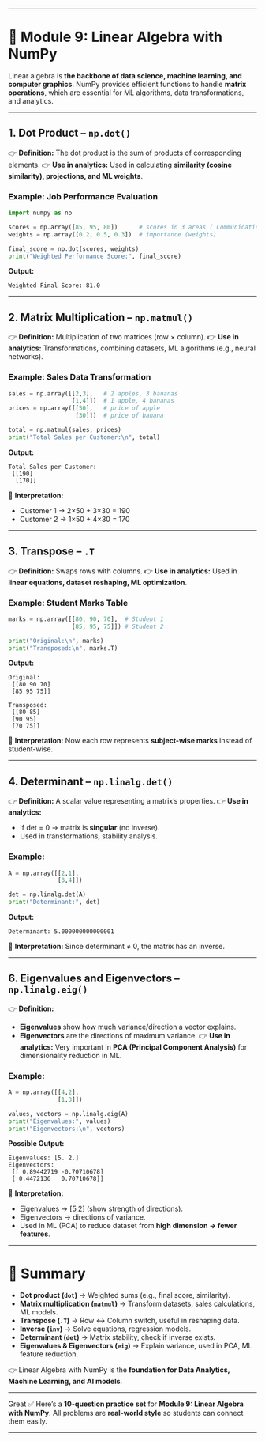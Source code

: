 


---

# 📘 Module 9: Linear Algebra with NumPy
Linear algebra is **the backbone of data science, machine learning, and computer graphics**. NumPy provides efficient functions to handle **matrix operations**, which are essential for ML algorithms, data transformations, and analytics.

---

## 1. Dot Product – `np.dot()`

👉 **Definition:** The dot product is the sum of products of corresponding elements.
👉 **Use in analytics:** Used in calculating **similarity (cosine similarity), projections, and ML weights**.

### Example: Job Performance Evaluation

```python
import numpy as np

scores = np.array([85, 95, 80])      # scores in 3 areas ( Communication, Technical, Teamwork)
weights = np.array([0.2, 0.5, 0.3])  # importance (weights)

final_score = np.dot(scores, weights)
print("Weighted Performance Score:", final_score)

```

**Output:**

```
Weighted Final Score: 81.0
```



---

## 2. Matrix Multiplication – `np.matmul()`

👉 **Definition:** Multiplication of two matrices (row × column).
👉 **Use in analytics:** Transformations, combining datasets, ML algorithms (e.g., neural networks).

### Example: Sales Data Transformation

```python
sales = np.array([[2,3],   # 2 apples, 3 bananas
                  [1,4]])  # 1 apple, 4 bananas
prices = np.array([[50],   # price of apple
                   [30]])  # price of banana

total = np.matmul(sales, prices)
print("Total Sales per Customer:\n", total)
```

**Output:**

```
Total Sales per Customer:
 [[190]
  [170]]
```

📌 **Interpretation:**

* Customer 1 → 2×50 + 3×30 = 190
* Customer 2 → 1×50 + 4×30 = 170

---

## 3. Transpose – `.T`

👉 **Definition:** Swaps rows with columns.
👉 **Use in analytics:** Used in **linear equations, dataset reshaping, ML optimization**.

### Example: Student Marks Table

```python
marks = np.array([[80, 90, 70],  # Student 1
                  [85, 95, 75]]) # Student 2

print("Original:\n", marks)
print("Transposed:\n", marks.T)
```

**Output:**

```
Original:
 [[80 90 70]
 [85 95 75]]

Transposed:
 [[80 85]
 [90 95]
 [70 75]]
```

📌 **Interpretation:** Now each row represents **subject-wise marks** instead of student-wise.

---



## 4. Determinant – `np.linalg.det()`

👉 **Definition:** A scalar value representing a matrix’s properties.
👉 **Use in analytics:**

* If det = 0 → matrix is **singular** (no inverse).
* Used in transformations, stability analysis.

### Example:

```python
A = np.array([[2,1],
              [3,4]])

det = np.linalg.det(A)
print("Determinant:", det)
```

**Output:**

```
Determinant: 5.000000000000001
```

📌 **Interpretation:** Since determinant ≠ 0, the matrix has an inverse.

---

## 6. Eigenvalues and Eigenvectors – `np.linalg.eig()`

👉 **Definition:**

* **Eigenvalues** show how much variance/direction a vector explains.
* **Eigenvectors** are the directions of maximum variance.
  👉 **Use in analytics:** Very important in **PCA (Principal Component Analysis)** for dimensionality reduction in ML.

### Example:

```python
A = np.array([[4,2],
              [1,3]])

values, vectors = np.linalg.eig(A)
print("Eigenvalues:", values)
print("Eigenvectors:\n", vectors)
```

**Possible Output:**

```
Eigenvalues: [5. 2.]
Eigenvectors:
 [[ 0.89442719 -0.70710678]
 [ 0.4472136   0.70710678]]
```

📌 **Interpretation:**

* Eigenvalues → [5,2] (show strength of directions).
* Eigenvectors → directions of variance.
* Used in ML (PCA) to reduce dataset from **high dimension → fewer features**.

---

# 🔑 Summary

* **Dot product (`dot`)** → Weighted sums (e.g., final score, similarity).
* **Matrix multiplication (`matmul`)** → Transform datasets, sales calculations, ML models.
* **Transpose (`.T`)** → Row ↔ Column switch, useful in reshaping data.
* **Inverse (`inv`)** → Solve equations, regression models.
* **Determinant (`det`)** → Matrix stability, check if inverse exists.
* **Eigenvalues & Eigenvectors (`eig`)** → Explain variance, used in PCA, ML feature reduction.

👉 Linear Algebra with NumPy is the **foundation for Data Analytics, Machine Learning, and AI models**.

---
Great ✅
Here’s a **10-question practice set** for **Module 9: Linear Algebra with NumPy**.
All problems are **real-world style** so students can connect them easily.

---
